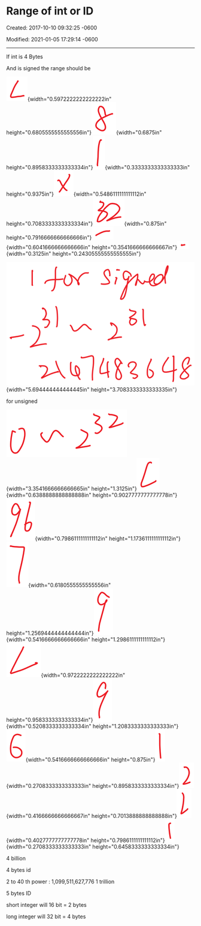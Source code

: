 # Range of int or ID

Created: 2017-10-10 09:32:25 -0600

Modified: 2021-01-05 17:29:14 -0600

---

If int is 4 Bytes



And is signed the range should be

![](../media/Basic-Range-of-int-or-ID-image1.png){width="0.5972222222222222in" height="0.6805555555555556in"}![](../media/Basic-Range-of-int-or-ID-image2.png){width="0.6875in" height="0.8958333333333334in"}![](../media/Basic-Range-of-int-or-ID-image3.png){width="0.3333333333333333in" height="0.9375in"}![](../media/Basic-Range-of-int-or-ID-image4.png){width="0.5486111111111112in" height="0.7083333333333334in"}![](../media/Basic-Range-of-int-or-ID-image5.png){width="0.875in" height="0.7916666666666666in"}![](../media/Basic-Range-of-int-or-ID-image6.png){width="0.6041666666666666in" height="0.3541666666666667in"}![](../media/Basic-Range-of-int-or-ID-image7.png){width="0.3125in" height="0.24305555555555555in"}



![Ink Drawings Ink Drawings Ink Drawings Ink Drawings Ink Drawings Ink Drawings Ink Drawings Ink Drawings Ink Drawings Ink Drawings Ink Drawings Ink Drawings Ink Drawings Ink Drawings Ink Drawings Ink Drawings Ink Drawings Ink Drawings Ink Drawings Ink Drawings Ink Drawings Ink Drawings Ink Drawings Ink Drawings Ink Drawings Ink Drawings Ink Drawings Ink Drawings ](../media/Basic-Range-of-int-or-ID-image8.png){width="5.694444444444445in" height="3.7083333333333335in"}

for unsigned

![Ink Drawings Ink Drawings Ink Drawings Ink Drawings Ink Drawings ](../media/Basic-Range-of-int-or-ID-image9.png){width="3.3541666666666665in" height="1.3125in"}![](../media/Basic-Range-of-int-or-ID-image10.png){width="0.6388888888888888in" height="0.9027777777777778in"}![](../media/Basic-Range-of-int-or-ID-image11.png){width="0.7986111111111112in" height="1.1736111111111112in"}![](../media/Basic-Range-of-int-or-ID-image12.png){width="0.6180555555555556in" height="1.2569444444444444in"}![](../media/Basic-Range-of-int-or-ID-image13.png){width="0.5416666666666666in" height="1.2986111111111112in"}![](../media/Basic-Range-of-int-or-ID-image14.png){width="0.9722222222222222in" height="0.9583333333333334in"}![](../media/Basic-Range-of-int-or-ID-image15.png){width="0.5208333333333334in" height="1.2083333333333333in"}![](../media/Basic-Range-of-int-or-ID-image16.png){width="0.5416666666666666in" height="0.875in"}![](../media/Basic-Range-of-int-or-ID-image17.png){width="0.2708333333333333in" height="0.8958333333333334in"}![](../media/Basic-Range-of-int-or-ID-image18.png){width="0.4166666666666667in" height="0.7013888888888888in"}![](../media/Basic-Range-of-int-or-ID-image19.png){width="0.4027777777777778in" height="0.7986111111111112in"}![](../media/Basic-Range-of-int-or-ID-image20.png){width="0.2708333333333333in" height="0.6458333333333334in"}

4 billion





4 bytes id



2 to 40 th power : 1,099,511,627,776 1 trillion



5 bytes ID







short integer will 16 bit = 2 bytes



long integer will 32 bit = 4 bytes




















